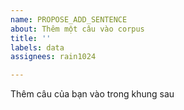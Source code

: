 ```yaml
---
name: PROPOSE_ADD_SENTENCE
about: Thêm một câu vào corpus
title: ''
labels: data
assignees: rain1024

---
```


Thêm câu của bạn vào trong khung sau 

```
 
```

